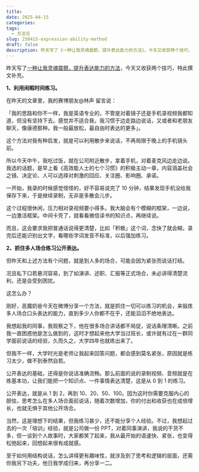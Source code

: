 ```yaml
---
title: 
date: 2025-04-15
categories: 
tags:
  - 方法论
slug: 250415-expression-ability-method
draft: false
description: 昨天写了《一种让我灵魂震颤，提升表达能力的方法》，今天又收获两个技巧，特此撰文补充。
---
```

昨天写了[一种让我灵魂震颤，提升表达能力的方法](/250414-expression-ability-method/)，今天又收获两个技巧，特此撰文补充。

**1、利用闲暇时间练习。**

在昨天的文章里，我的赛博朋友@林声 留言说：

「我的思路和你不一样，我是英语专业的，不管是对着镜子还是手机录视频我都知道，但没有坚持下去。感觉并不适合我，我习惯于边走路边说话，又或者和老朋友聊天，像康德那种。我一般最放松，最自由时表达的更多」。

这个方法对我有种启发，就是可以利用散步来说话，不再局限于晚上的手机镜头前。

所以今天中午，我吃过饭，就在公司附近散步，拿着手机，对着麦克风边走边说。我选的话题，是早上看《高效能人士的七个习惯》的积极主动一章，内容涵盖社会之镜、决定论、人可以选择对刺激的回应、关注圈、影响圈、承诺。

一开始，我录的时候感觉怪怪的，好不容易说完了 10 分钟，结果发现手机没给我保存下来，于是继续录制，无非是多散会儿步。

这个过程很休闲，压力相对录视频要小得多。我大脑会有个模糊的框架，一边说，一边激活框架。中间卡壳了，就看看微信读书的知识点，再继续说。

而且，这会要求我把普通话说得更清楚，比如「积极」这个词，念快了就会糊，录完后还能识别出文字，看哪些字词发音不标准，以后强加练习。

**2、抓住多人场合练习公开表达。**

但昨天和上述方法有个问题，就是到人多的场合，可能会因为紧张而说话打结。

况且私下口若悬河容易，到了如演讲、述职、汇报等正式场合，未必讲得清楚流利，还是会受到困扰。

这怎么办？

刚好，恶魔奶爸今天在微博分享一个方法，就是抓住一切可以练习的机会，来锻炼多人场合口头表达的能力，直到多少人你都不在乎，还能滔滔不绝地表达。

我想起我的同事，我观察之下，他在很多场合讲话都不局促，说话条理清晰。之前我一直困惑他是怎么做到的，这时才想起来他大学当过班长，或许就有过在一群同学面前说话的经验，久而久之，大学四年也就练出来了。

但我不一样，大学时光是老师让我起来回答问题，都会感到莫名紧张，原因就是练习太少，做不到泰然自若。

公开表达的基础，还得是你说话准确流畅。那么前面的说的录制视频、音频就是在练基本功，让我们能把一个知识点、一件事情表达清楚，这是从 0 到 1 的练习。

公开表达，就是从 1 到 2，再到 10、20、50、100。因为这时你需要克服内心的胆怯，思考怎么在多人场合面前说话，随着次数增加，你的付出和收获也在成倍增长，也就无惧于其他公开场合。

当然，这是理想下的结果，但我练习甚少，还不能分享个人经验。不过，我想起过去的一次「培训」经验，就是公司做一份 PPT，对着同事演讲，我说的干货不多，但一谈到个人故事时，大家都笑了起来，我从最开始的语速快、紧张，也变得松弛起来，回想起来很有成就感。

至于如何用结构说话，怎么讲得更有趣味性，就涉及到了思考和逻辑的层面，还需你我另下功夫，他日我学成归来，再分享一二。